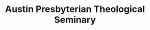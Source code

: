 ---
layout: repo
title: "Austin Presbyterian Theological Seminary"
id: 16838
permalink: repos/16838/
---